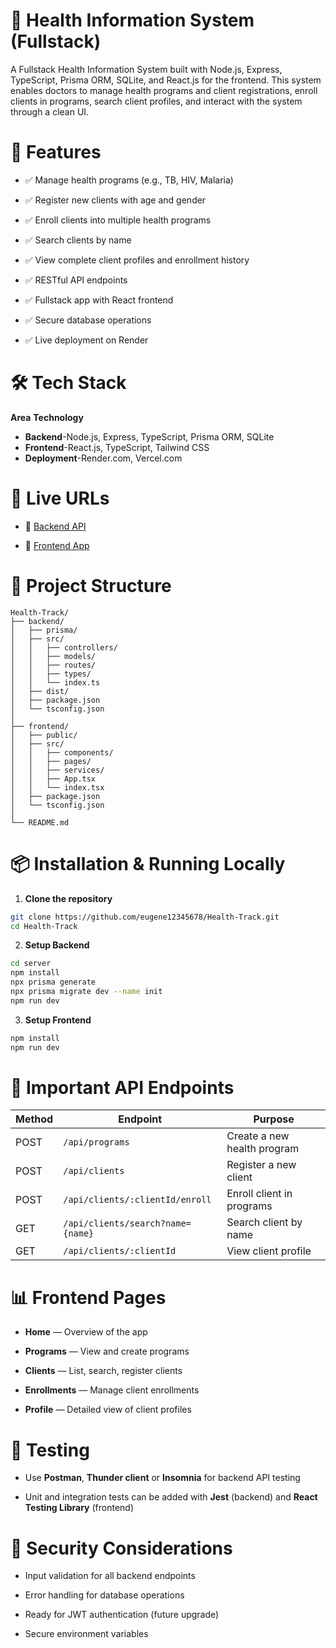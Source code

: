 # 🏥 Health Information System (Fullstack)
A Fullstack Health Information System built with Node.js, Express, TypeScript, Prisma ORM, SQLite, and React.js for the frontend.
This system enables doctors to manage health programs and client registrations, enroll clients in programs, search client profiles, and interact with the system through a clean UI.

# 📌 Features
- ✅ Manage health programs (e.g., TB, HIV, Malaria)

- ✅ Register new clients with age and gender

- ✅ Enroll clients into multiple health programs

- ✅ Search clients by name

- ✅ View complete client profiles and enrollment history

- ✅ RESTful API endpoints

- ✅ Fullstack app with React frontend

- ✅ Secure database operations

- ✅ Live deployment on Render

# 🛠 Tech Stack
**Area**	**Technology**
- **Backend**-Node.js, Express, TypeScript, Prisma ORM, SQLite
- **Frontend**-React.js, TypeScript, Tailwind CSS 
- **Deployment**-Render.com, Vercel.com

# 🚀 Live URLs
- 🔗 [Backend API](https://healthtrack-backend-1.onrender.com)

- 🔗 [Frontend App](https://health-track-ashy.vercel.app/)

# 📁 Project Structure
```pgsql
Health-Track/
├── backend/
│   ├── prisma/
│   ├── src/
│   │   ├── controllers/
│   │   ├── models/
│   │   ├── routes/
│   │   ├── types/
│   │   └── index.ts
│   ├── dist/
│   ├── package.json
│   └── tsconfig.json
│
├── frontend/
│   ├── public/
│   ├── src/
│   │   ├── components/
│   │   ├── pages/
│   │   ├── services/
│   │   ├── App.tsx
│   │   └── index.tsx
│   ├── package.json
│   └── tsconfig.json
│
└── README.md
```

# 📦 Installation & Running Locally
1. **Clone the repository**

```bash
git clone https://github.com/eugene12345678/Health-Track.git
cd Health-Track
```

2. **Setup Backend**

```bash
cd server
npm install
npx prisma generate
npx prisma migrate dev --name init
npm run dev
```
3. **Setup Frontend**

```bash
npm install
npm run dev
```

# 🔌 Important API Endpoints

| **Method** | **Endpoint**                             | **Purpose**                              |
|------------|------------------------------------------|------------------------------------------|
| POST       | `/api/programs`                          | Create a new health program             |
| POST       | `/api/clients`                           | Register a new client                   |
| POST       | `/api/clients/:clientId/enroll`          | Enroll client in programs               |
| GET        | `/api/clients/search?name={name}`        | Search client by name                   |
| GET        | `/api/clients/:clientId`                 | View client profile                     |

# 📊 Frontend Pages
- **Home** — Overview of the app

- **Programs** — View and create programs

- **Clients** — List, search, register clients

- **Enrollments** — Manage client enrollments

- **Profile** — Detailed view of client profiles

# 🧪 Testing
- Use **Postman**, **Thunder client** or **Insomnia** for backend API testing

- Unit and integration tests can be added with **Jest** (backend) and **React Testing Library** (frontend)

# 🔐 Security Considerations
- Input validation for all backend endpoints

- Error handling for database operations

- Ready for JWT authentication (future upgrade)

- Secure environment variables

